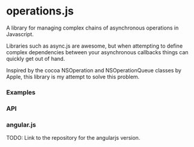 operations.js
=============
A library for managing complex chains of asynchronous operations in Javascript. 

Libraries such as async.js are awesome, but when attempting to define complex dependencies between your asynchronous callbacks things can quickly get out of hand. 

Inspired by the cocoa NSOperation and NSOperationQueue classes by Apple, this library is my attempt to solve this problem.

### Examples

### API

### angular.js

TODO: Link to the repository for the angularjs version.